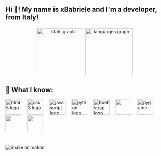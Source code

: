 
<h2 align="left">Hi 👋! My name is xBabriele and I'm a developer, from Italy!</h2>

###

<div align="center">
  <img src="https://github-readme-stats.vercel.app/api?username=xBabriele&hide_title=false&hide_rank=false&show_icons=true&include_all_commits=true&count_private=true&disable_animations=false&theme=dracula&locale=en&hide_border=false" height="150" alt="stats graph"  />
  <img src="https://github-readme-stats.vercel.app/api/top-langs?username=xBabriele&locale=en&hide_title=false&layout=compact&card_width=320&langs_count=5&theme=dracula&hide_border=false" height="150" alt="languages graph"  />
</div>

###

<h2>📖 What I know:</h2>

<div align="left">
  <img src="https://cdn.jsdelivr.net/gh/devicons/devicon/icons/html5/html5-original.svg" height="50" alt="html5 logo"  />
  <img width="12" />
  <img src="https://cdn.jsdelivr.net/gh/devicons/devicon/icons/css3/css3-original.svg" height="50" alt="css3 logo"  />
  <img width="12" />
  <img src="https://cdn.jsdelivr.net/gh/devicons/devicon/icons/javascript/javascript-original.svg" height="50" alt="javascript logo"  />
  <img width="12" />
  <img src="https://cdn.jsdelivr.net/gh/devicons/devicon/icons/python/python-original.svg" height="50" alt="python logo"  />
  <img width="12" />
  <img src="https://cdn.jsdelivr.net/gh/devicons/devicon@latest/icons/bootstrap/bootstrap-original.svg" height="50" alt="bootstrap logo" />
  <img width="12" />
  <img src="https://cdn.jsdelivr.net/gh/devicons/devicon@latest/icons/java/java-original-wordmark.svg" height="50" />
  <img width="12" />
  <img src="https://cdn.jsdelivr.net/gh/devicons/devicon@latest/icons/renpy/renpy-original.svg" height="50" alt="pygame" />
  <img width="12" />
  <img src="https://cdn.jsdelivr.net/gh/devicons/devicon@latest/icons/numpy/numpy-original.svg" height="50" />
  <img width="12" />
  <img src="https://cdn.jsdelivr.net/gh/devicons/devicon@latest/icons/bash/bash-original.svg" height="50" />
</div>

###

<div align="left">
</div>

###

<br clear="both">

<img src="https://raw.githubusercontent.com/xBabriele/xBabriele/output/snake.svg" alt="Snake animation" />

###
